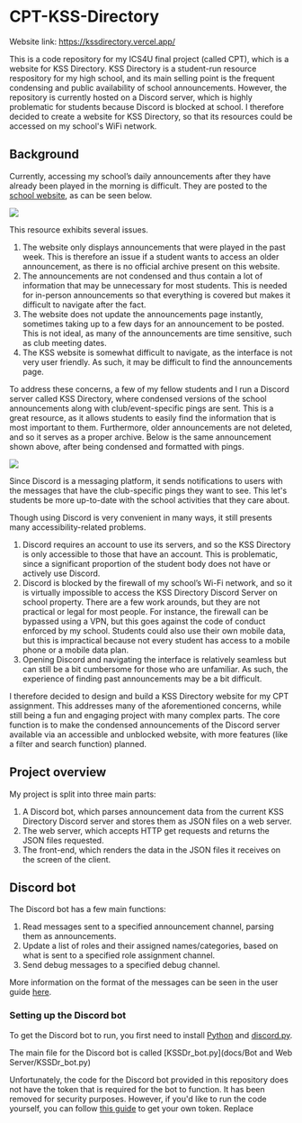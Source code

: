 # CPT-KSS-Directory

Website link: https://kssdirectory.vercel.app/

This is a code repository for my ICS4U final project (called CPT), which is a website for KSS Directory. KSS Directory is a student-run resource respository for my high school, and its main selling point is the frequent condensing and public availability of school announcements. However, the repository is currently hosted on a Discord server, which is highly problematic for students because Discord is blocked at school. I therefore decided to create a website for KSS Directory, so that its resources could be accessed on my school's WiFi network.

## Background
Currently, accessing my school’s daily announcements after they have already been played in the morning is difficult. They are posted to the [school website](https://kss.limestone.on.ca/news/daily_announcement___schedule), as can be seen below.

<img src="https://media.discordapp.net/attachments/793318391409541143/1132919330737225758/image.png">

This resource exhibits several issues.
1.	The website only displays announcements that were played in the past week. This is therefore an issue if a student wants to access an older announcement, as there is no official archive present on this website.
2.	The announcements are not condensed and thus contain a lot of information that may be unnecessary for most students. This is needed for in-person announcements so that everything is covered but makes it difficult to navigate after the fact.
3.	The website does not update the announcements page instantly, sometimes taking up to a few days for an announcement to be posted. This is not ideal, as many of the announcements are time sensitive, such as club meeting dates.
4.	The KSS website is somewhat difficult to navigate, as the interface is not very user friendly. As such, it may be difficult to find the announcements page.

To address these concerns, a few of my fellow students and I run a Discord server called KSS Directory, where condensed versions of the school announcements along with club/event-specific pings are sent. This is a great resource, as it allows students to easily find the information that is most important to them. Furthermore, older announcements are not deleted, and so it serves as a proper archive. Below is the same announcement shown above, after being condensed and formatted with pings.

<img src="https://media.discordapp.net/attachments/793318391409541143/1132918952822067281/image.png">

Since Discord is a messaging platform, it sends notifications to users with the messages that have the club-specific pings they want to see. This let's students be more up-to-date with the school activities that they care about.

Though using Discord is very convenient in many ways, it still presents many accessibility-related problems.
1.	Discord requires an account to use its servers, and so the KSS Directory is only accessible to those that have an account. This is problematic, since a significant proportion of the student body does not have or actively use Discord.
2.	Discord is blocked by the firewall of my school’s Wi-Fi network, and so it is virtually impossible to access the KSS Directory Discord Server on school property. There are a few work arounds, but they are not practical or legal for most people. For instance, the firewall can be bypassed using a VPN, but this goes against the code of conduct enforced by my school. Students could also use their own mobile data, but this is impractical because not every student has access to a mobile phone or a mobile data plan.
3.	Opening Discord and navigating the interface is relatively seamless but can still be a bit cumbersome for those who are unfamiliar. As such, the experience of finding past announcements may be a bit difficult.

I therefore decided to design and build a KSS Directory website for my CPT assignment. This addresses many of the aforementioned concerns, while still being a fun and engaging project with many complex parts. The core function is to make the condensed announcements of the Discord server available via an accessible and unblocked website, with more features (like a filter and search function) planned. 


## Project overview

My project is split into three main parts:
1. A Discord bot, which parses announcement data from the current KSS Directory Discord server and stores them as JSON files on a web server.
2. The web server, which accepts HTTP get requests and returns the JSON files requested.
3. The front-end, which renders the data in the JSON files it receives on the screen of the client.

## Discord bot

The Discord bot has a few main functions:
1. Read messages sent to a specified announcement channel, parsing them as announcements.
2. Update a list of roles and their assigned names/categories, based on what is sent to a specified role assignment channel.
3. Send debug messages to a specified debug channel.

More information on the format of the messages can be seen in the user guide [here](https://docs.google.com/document/d/14OjtjYtXnETj6deIOvWdZafpBh44FwMC01dnu9CI8js/edit?usp=sharing).


### Setting up the Discord bot

To get the Discord bot to run, you first need to install [Python](https://www.python.org/downloads/) and [discord.py](https://discordpy.readthedocs.io/en/stable/intro.html#installing).

The main file for the Discord bot is called [KSSDr_bot.py](docs/Bot and Web Server/KSSDr_bot.py)

Unfortunately, the code for the Discord bot provided in this repository does not have the token that is required for the bot to function. It has been removed for security purposes. However, if you'd like to run the code yourself, you can follow [this guide](https://discordpy.readthedocs.io/en/stable/discord.html) to get your own token. Replace 
